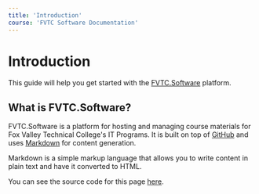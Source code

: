 ```yaml
---
title: 'Introduction'
course: 'FVTC Software Documentation'
---
```


# Introduction

This guide will help you get started with the [FVTC.Software](https://fvtc.software) platform.

## What is FVTC.Software?

FVTC.Software is a platform for hosting and managing course materials for Fox Valley Technical College's IT Programs. It is built on top of [GitHub](https://github.com) and uses [Markdown](https://www.markdownguide.org/) for content generation.

Markdown is a simple markup language that allows you to write content in plain text and have it converted to HTML.

You can see the source code for this page [here](https://github.com/FVTC/courses/blob/master/pages/software/introduction.md).